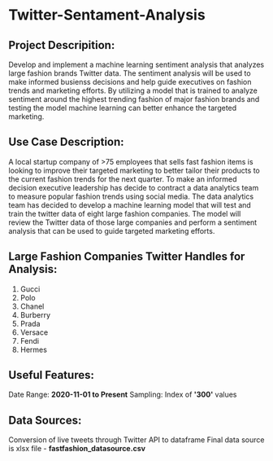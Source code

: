 # Twitter-Sentament-Analysis

## Project Descripition:
Develop and implement a machine learning sentiment analysis that analyzes large fashion brands Twitter data. The sentiment analysis will be used to make informed busienss decisions and help guide executives on fashion trends and marketing efforts. By utilizing a model that is trained to analyze sentiment around the highest trending fashion of major fashion brands and testing the model machine learning can better enhance the targeted marketing. 

## Use Case Description:
A local startup company of >75 employees that sells fast fashion items is looking to improve their targeted marketing to better tailor their products to the current fashion trends for the next quarter. To make an informed decision executive leadership has decide to contract a data analytics team to measure popular fashion trends using social media. The data analytics team has decided to develop a machine learning model that will test and train the twitter data of eight large fashion companies. The model will review the Twitter data of those large companies and perform a sentiment analysis that can be used to guide targeted marketing efforts. 

## Large Fashion Companies Twitter Handles for Analysis:
1. Gucci
2. Polo
3. Chanel
4. Burberry
5. Prada
6. Versace
7. Fendi
8. Hermes



## Useful Features:
Date Range: **2020-11-01 to Present**
Sampling: Index of **'300'** values

## Data Sources:
Conversion of live tweets through Twitter API to dataframe
Final data source is xlsx file - **fastfashion_datasource.csv**
